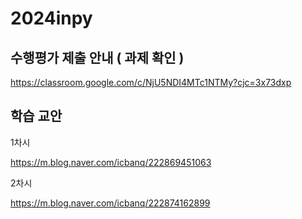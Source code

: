 # 2024inpy

## 수행평가 제출 안내 ( 과제 확인 )  

https://classroom.google.com/c/NjU5NDI4MTc1NTMy?cjc=3x73dxp

## 학습 교안 

1차시 

https://m.blog.naver.com/icbanq/222869451063

2차시 

https://m.blog.naver.com/icbanq/222874162899
